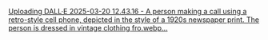 [Uploading DALL·E 2025-03-20 12.43.16 - A person making a call using a retro-style cell phone, depicted in the style of a 1920s newspaper print. The person is dressed in vintage clothing fro.webp…]()
